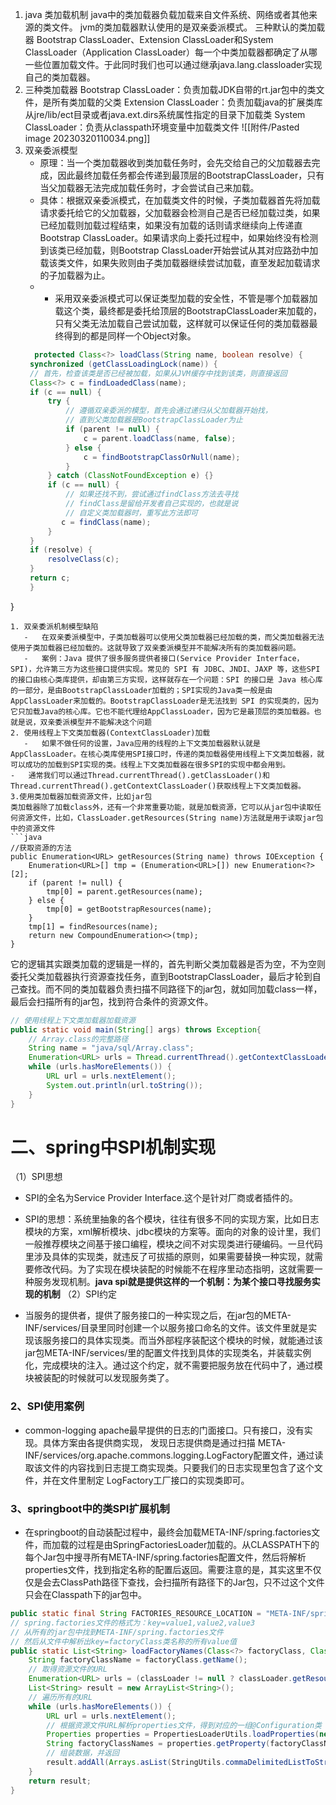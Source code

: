 1. java 类加载机制
	java中的类加载器负载加载来自文件系统、网络或者其他来源的类文件。
	jvm的类加载器默认使用的是双亲委派模式。
	三种默认的类加载器
	Bootstrap ClassLoader、Extension ClassLoader和System ClassLoader（Application ClassLoader）每一个中类加载器都确定了从哪一些位置加载文件。于此同时我们也可以通过继承java.lang.classloader实现自己的类加载器。
2. 三种类加载器
   Bootstrap ClassLoader：负责加载JDK自带的rt.jar包中的类文件，是所有类加载的父类
   Extension ClassLoader：负责加载java的扩展类库从jre/lib/ect目录或者java.ext.dirs系统属性指定的目录下加载类
   System ClassLoader：负责从classpath环境变量中加载类文件
   ![[附件/Pasted image 20230320110034.png]]
3. 双亲委派模型
   -   原理：当一个类加载器收到类加载任务时，会先交给自己的父加载器去完成，因此最终加载任务都会传递到最顶层的BootstrapClassLoader，只有当父加载器无法完成加载任务时，才会尝试自己来加载。
   - 具体：根据双亲委派模式，在加载类文件的时候，子类加载器首先将加载请求委托给它的父加载器，父加载器会检测自己是否已经加载过类，如果已经加载则加载过程结束，如果没有加载的话则请求继续向上传递直Bootstrap ClassLoader。如果请求向上委托过程中，如果始终没有检测到该类已经加载，则Bootstrap ClassLoader开始尝试从其对应路劲中加载该类文件，如果失败则由子类加载器继续尝试加载，直至发起加载请求的子加载器为止。
   - -   采用双亲委派模式可以保证类型加载的安全性，不管是哪个加载器加载这个类，最终都是委托给顶层的BootstrapClassLoader来加载的，只有父类无法加载自己尝试加载，这样就可以保证任何的类加载器最终得到的都是同样一个Object对象。
   ```java
     protected Class<?> loadClass(String name, boolean resolve) {  
    synchronized (getClassLoadingLock(name)) {  
    // 首先，检查该类是否已经被加载，如果从JVM缓存中找到该类，则直接返回  
    Class<?> c = findLoadedClass(name);  
    if (c == null) {  
        try {  
            // 遵循双亲委派的模型，首先会通过递归从父加载器开始找，  
            // 直到父类加载器是BootstrapClassLoader为止  
            if (parent != null) {  
                c = parent.loadClass(name, false);  
            } else {  
                c = findBootstrapClassOrNull(name);  
            }  
        } catch (ClassNotFoundException e) {}  
        if (c == null) {  
            // 如果还找不到，尝试通过findClass方法去寻找  
            // findClass是留给开发者自己实现的，也就是说  
            // 自定义类加载器时，重写此方法即可  
           c = findClass(name);  
        }  
    }  
    if (resolve) {  
        resolveClass(c);  
    }  
    return c;  
    }  
}
```
1. 双亲委派机制模型缺陷
   -   在双亲委派模型中，子类加载器可以使用父类加载器已经加载的类，而父类加载器无法使用子类加载器已经加载的。这就导致了双亲委派模型并不能解决所有的类加载器问题。
   -   案例：Java 提供了很多服务提供者接口(Service Provider Interface，SPI)，允许第三方为这些接口提供实现。常见的 SPI 有 JDBC、JNDI、JAXP 等，这些SPI的接口由核心类库提供，却由第三方实现，这样就存在一个问题：SPI 的接口是 Java 核心库的一部分，是由BootstrapClassLoader加载的；SPI实现的Java类一般是由AppClassLoader来加载的。BootstrapClassLoader是无法找到 SPI 的实现类的，因为它只加载Java的核心库。它也不能代理给AppClassLoader，因为它是最顶层的类加载器。也就是说，双亲委派模型并不能解决这个问题
2. 使用线程上下文类加载器(ContextClassLoader)加载
   -   如果不做任何的设置，Java应用的线程的上下文类加载器默认就是AppClassLoader。在核心类库使用SPI接口时，传递的类加载器使用线程上下文类加载器，就可以成功的加载到SPI实现的类。线程上下文类加载器在很多SPI的实现中都会用到。
-   通常我们可以通过Thread.currentThread().getClassLoader()和Thread.currentThread().getContextClassLoader()获取线程上下文类加载器。
3.使用类加载器加载资源文件，比如jar包
类加载器除了加载class外，还有一个非常重要功能，就是加载资源，它可以从jar包中读取任何资源文件，比如，ClassLoader.getResources(String name)方法就是用于读取jar包中的资源文件
```java
//获取资源的方法  
public Enumeration<URL> getResources(String name) throws IOException {  
    Enumeration<URL>[] tmp = (Enumeration<URL>[]) new Enumeration<?>[2];  
    if (parent != null) {  
        tmp[0] = parent.getResources(name);  
    } else {  
        tmp[0] = getBootstrapResources(name);  
    }  
    tmp[1] = findResources(name);  
    return new CompoundEnumeration<>(tmp);  
}
```
它的逻辑其实跟类加载的逻辑是一样的，首先判断父类加载器是否为空，不为空则委托父类加载器执行资源查找任务，直到BootstrapClassLoader，最后才轮到自己查找。而不同的类加载器负责扫描不同路径下的jar包，就如同加载class一样，最后会扫描所有的jar包，找到符合条件的资源文件。
```java
// 使用线程上下文类加载器加载资源  
public static void main(String[] args) throws Exception{  
    // Array.class的完整路径  
    String name = "java/sql/Array.class";  
    Enumeration<URL> urls = Thread.currentThread().getContextClassLoader().getResources(name);  
    while (urls.hasMoreElements()) {  
        URL url = urls.nextElement();  
        System.out.println(url.toString());  
    }  
}
```
# 二、spring中SPI机制实现
（1）SPI思想

-   SPI的全名为Service Provider Interface.这个是针对厂商或者插件的。
-   SPI的思想：系统里抽象的各个模块，往往有很多不同的实现方案，比如日志模块的方案，xml解析模块、jdbc模块的方案等。面向的对象的设计里，我们一般推荐模块之间基于接口编程，模块之间不对实现类进行硬编码。一旦代码里涉及具体的实现类，就违反了可拔插的原则，如果需要替换一种实现，就需要修改代码。为了实现在模块装配的时候能不在程序里动态指明，这就需要一种服务发现机制。**java spi就是提供这样的一个机制：为某个接口寻找服务实现的机制**
（2）SPI约定

-   当服务的提供者，提供了服务接口的一种实现之后，在jar包的META-INF/services/目录里同时创建一个以服务接口命名的文件。该文件里就是实现该服务接口的具体实现类。而当外部程序装配这个模块的时候，就能通过该jar包META-INF/services/里的配置文件找到具体的实现类名，并装载实例化，完成模块的注入。通过这个约定，就不需要把服务放在代码中了，通过模块被装配的时候就可以发现服务类了。
### 2、SPI使用案例

-   common-logging apache最早提供的日志的门面接口。只有接口，没有实现。具体方案由各提供商实现， 发现日志提供商是通过扫描 META-INF/services/org.apache.commons.logging.LogFactory配置文件，通过读取该文件的内容找到日志提工商实现类。只要我们的日志实现里包含了这个文件，并在文件里制定 LogFactory工厂接口的实现类即可。
### 3、springboot中的类SPI扩展机制

-   在springboot的自动装配过程中，最终会加载META-INF/spring.factories文件，而加载的过程是由SpringFactoriesLoader加载的。从CLASSPATH下的每个Jar包中搜寻所有META-INF/spring.factories配置文件，然后将解析properties文件，找到指定名称的配置后返回。需要注意的是，其实这里不仅仅是会去ClassPath路径下查找，会扫描所有路径下的Jar包，只不过这个文件只会在Classpath下的jar包中。
```java
public static final String FACTORIES_RESOURCE_LOCATION = "META-INF/spring.factories";  
// spring.factories文件的格式为：key=value1,value2,value3  
// 从所有的jar包中找到META-INF/spring.factories文件  
// 然后从文件中解析出key=factoryClass类名称的所有value值  
public static List<String> loadFactoryNames(Class<?> factoryClass, ClassLoader classLoader) {  
    String factoryClassName = factoryClass.getName();  
    // 取得资源文件的URL  
    Enumeration<URL> urls = (classLoader != null ? classLoader.getResources(FACTORIES_RESOURCE_LOCATION) : ClassLoader.getSystemResources(FACTORIES_RESOURCE_LOCATION));  
    List<String> result = new ArrayList<String>();  
    // 遍历所有的URL  
    while (urls.hasMoreElements()) {  
        URL url = urls.nextElement();  
        // 根据资源文件URL解析properties文件，得到对应的一组@Configuration类  
        Properties properties = PropertiesLoaderUtils.loadProperties(new UrlResource(url));  
        String factoryClassNames = properties.getProperty(factoryClassName);  
        // 组装数据，并返回  
        result.addAll(Arrays.asList(StringUtils.commaDelimitedListToStringArray(factoryClassNames)));  
    }  
    return result;  
}
```